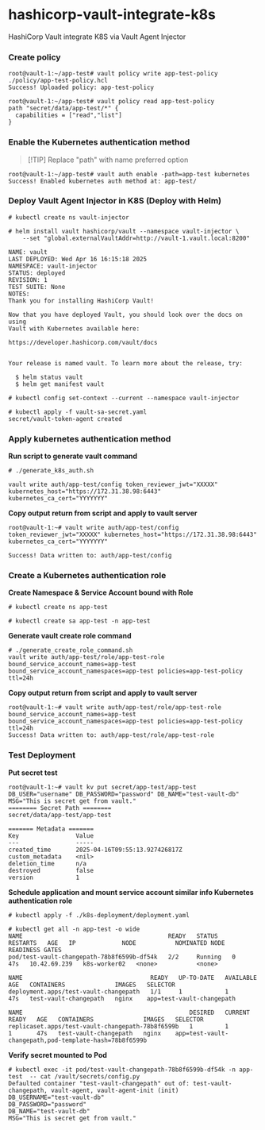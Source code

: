# hashicorp-vault-integrate-k8s
HashiCorp Vault integrate K8S via Vault Agent Injector

### Create policy
```
root@vault-1:~/app-test# vault policy write app-test-policy ./policy/app-test-policy.hcl
Success! Uploaded policy: app-test-policy
```

```
root@vault-1:~/app-test# vault policy read app-test-policy
path "secret/data/app-test/*" {
  capabilities = ["read","list"]
}
```

### Enable the Kubernetes authentication method
>[!TIP] Replace "path" with name preferred option
```
root@vault-1:~/app-test# vault auth enable -path=app-test kubernetes
Success! Enabled kubernetes auth method at: app-test/
```

### Deploy Vault Agent Injector in K8S (Deploy with Helm)
```
# kubectl create ns vault-injector

# helm install vault hashicorp/vault --namespace vault-injector \
    --set "global.externalVaultAddr=http://vault-1.vault.local:8200"

NAME: vault
LAST DEPLOYED: Wed Apr 16 16:15:18 2025
NAMESPACE: vault-injector
STATUS: deployed
REVISION: 1
TEST SUITE: None
NOTES:
Thank you for installing HashiCorp Vault!

Now that you have deployed Vault, you should look over the docs on using
Vault with Kubernetes available here:

https://developer.hashicorp.com/vault/docs


Your release is named vault. To learn more about the release, try:

  $ helm status vault
  $ helm get manifest vault 
```

```
# kubectl config set-context --current --namespace vault-injector

# kubectl apply -f vault-sa-secret.yaml
secret/vault-token-agent created
```

### Apply kubernetes authentication method
**Run script to generate vault command**
```
# ./generate_k8s_auth.sh

vault write auth/app-test/config token_reviewer_jwt="XXXXX" kubernetes_host="https://172.31.38.98:6443" kubernetes_ca_cert="YYYYYYY"
```
**Copy output return from script and apply to vault server**
```
root@vault-1:~# vault write auth/app-test/config token_reviewer_jwt="XXXXX" kubernetes_host="https://172.31.38.98:6443" kubernetes_ca_cert="YYYYYYY"

Success! Data written to: auth/app-test/config
```

### Create a Kubernetes authentication role
**Create Namespace & Service Account bound with Role**
```
# kubectl create ns app-test

# kubectl create sa app-test -n app-test
```

**Generate vault create role command**
```
# ./generate_create_role_command.sh
vault write auth/app-test/role/app-test-role bound_service_account_names=app-test bound_service_account_namespaces=app-test policies=app-test-policy ttl=24h
```

**Copy output return from script and apply to vault server**
```
root@vault-1:~# vault write auth/app-test/role/app-test-role bound_service_account_names=app-test bound_service_account_namespaces=app-test policies=app-test-policy ttl=24h
Success! Data written to: auth/app-test/role/app-test-role
```
### Test Deployment
**Put secret test**
```
root@vault-1:~# vault kv put secret/app-test/app-test DB_USER="username" DB_PASSWORD="password" DB_NAME="test-vault-db" MSG="This is secret get from vault."
======== Secret Path ========
secret/data/app-test/app-test

======= Metadata =======
Key                Value
---                -----
created_time       2025-04-16T09:55:13.927426817Z
custom_metadata    <nil>
deletion_time      n/a
destroyed          false
version            1
```
**Schedule application and mount service account similar info Kubernetes authentication role**
```
# kubectl apply -f ./k8s-deployment/deployment.yaml

# kubectl get all -n app-test -o wide
NAME                                         READY   STATUS    RESTARTS   AGE   IP             NODE           NOMINATED NODE   READINESS GATES
pod/test-vault-changepath-78b8f6599b-df54k   2/2     Running   0          47s   10.42.69.239   k8s-worker02   <none>           <none>

NAME                                    READY   UP-TO-DATE   AVAILABLE   AGE   CONTAINERS              IMAGES   SELECTOR
deployment.apps/test-vault-changepath   1/1     1            1           47s   test-vault-changepath   nginx    app=test-vault-changepath

NAME                                               DESIRED   CURRENT   READY   AGE   CONTAINERS              IMAGES   SELECTOR
replicaset.apps/test-vault-changepath-78b8f6599b   1         1         1       47s   test-vault-changepath   nginx    app=test-vault-changepath,pod-template-hash=78b8f6599b
```
**Verify secret mounted to Pod**
```
# kubectl exec -it pod/test-vault-changepath-78b8f6599b-df54k -n app-test  -- cat /vault/secrets/config.py
Defaulted container "test-vault-changepath" out of: test-vault-changepath, vault-agent, vault-agent-init (init)
DB_USERNAME="test-vault-db"
DB_PASSWORD="password"
DB_NAME="test-vault-db"
MSG="This is secret get from vault."
```
